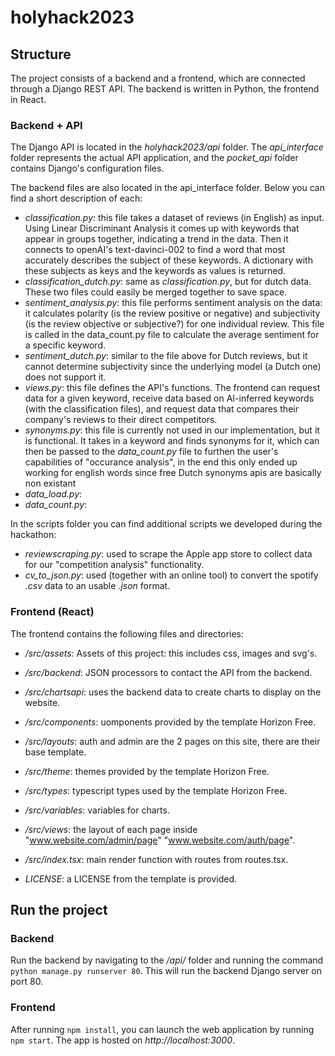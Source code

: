 # holyhack2023
## Structure
The project consists of a backend and a frontend, which are connected through a Django REST API. The backend is written in Python, the frontend in React.

### Backend + API
The Django API is located in the *holyhack2023/api* folder. The *api_interface* folder represents the actual API application, and the *pocket_api* folder contains Django's configuration files.

The backend files are also located in the api_interface folder. Below you can find a short description of each:
- *classification.py*: this file takes a dataset of reviews (in English) as input. Using Linear Discriminant Analysis it comes up with keywords that appear in groups together, indicating a trend in the data. Then it connects to openAI's text-davinci-002 to find a word that most accurately describes the subject of these keywords. A dictionary with these subjects as keys and the keywords as values is returned.
- *classification_dutch.py*: same as *classification.py*, but for dutch data. These two files could easily be merged together to save space.
- *sentiment_analysis.py*: this file performs sentiment analysis on the data: it calculates polarity (is the review positive or negative) and subjectivity (is the review objective or subjective?) for one individual review. This file is called in the data_count.py file to calculate the average sentiment for a specific keyword.
- *sentiment_dutch.py*: similar to the file above for Dutch reviews, but it cannot determine subjectivity since the underlying model (a Dutch one) does not support it. 
- *views.py*: this file defines the API's functions. The frontend can request data for a given keyword, receive data based on AI-inferred keywords (with the classification files), and request data that compares their company's reviews to their direct competitors. 
- *synonyms.py*: this file is currently not used in our implementation, but it is functional. It takes in a keyword and finds synonyms for it, which can then be passed to the *data_count.py* file to furthen the user's capabilities of "occurance analysis", in the end this only ended up working for english words since free Dutch synonyms apis are basically non existant
- *data_load.py*: 
- *data_count.py*:

In the scripts folder you can find additional scripts we developed during the hackathon:
- *reviewscraping.py*: used to scrape the Apple app store to collect data for our "competition analysis" functionality.
- *cv_to_json.py*: used (together with an online tool) to convert the spotify *.csv* data to an usable *.json* format.

### Frontend (React)
The frontend contains the following files and directories:
- */src/assets*: Assets of this project: this includes css, images and svg's.

- */src/backend*: JSON processors to contact the API from the backend.
- */src/chartsapi*: uses the backend data to create charts to display on the website.

- */src/components*: uomponents provided by the template Horizon Free.
- */src/layouts*: auth and admin are the 2 pages on this site, there are their base template.
- */src/theme*: themes provided by the template Horizon Free.
- */src/types*: typescript types used by the template Horizon Free.
- */src/variables*: variables for charts.
- */src/views*: the layout of each page inside "www.website.com/admin/page" "www.website.com/auth/page".
- */src/index.tsx*: main render function with routes from routes.tsx.
- *LICENSE*: a LICENSE from the template is provided.

## Run the project
### Backend
Run the backend by navigating to the */api/* folder and running the command `python manage.py runserver 80`. This will run the backend Django server on port 80.
### Frontend
After running `npm install`, you can launch the web application by running `npm start`. The app is hosted on *http://localhost:3000*.
